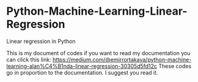# Python-Machine-Learning-Linear-Regression
Linear regression in Python

This is my document of codes
if you want to read my documentation you can click this link: https://medium.com/@emirrortakaya/python-machine-learning-alan%C4%B1nda-linear-regression-30305d5fd12c
These codes go in proportion to the documentation. I suggest you read it.
